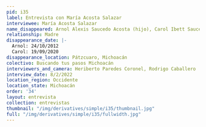 ```yaml
---
pid: i35
label: Entrevista con María Acosta Salazar
interviewee: María Acosta Salazar
name_disappeared: Arnol Alexis Saucedo Acosta (hijo), Carol Ibett Saucedo Acosta (hija)
relationship: Madre
disappearance_date: |-
  Arnol: 24/10/2012
  Carol: 19/09/2020
disappearance_location: Pátzcuaro, Michoacán
colectivo: Buscando tus pasos Michoacán
interviewers_and_camera: Heriberto Paredes Coronel, Rodrigo Caballero
interview_date: 8/2/2022
location_region: Occidente
location_state: Michoacán
order: '34'
layout: entrevista
collection: entrevistas
thumbnail: "/img/derivatives/simple/i35/thumbnail.jpg"
full: "/img/derivatives/simple/i35/fullwidth.jpg"
---
```

